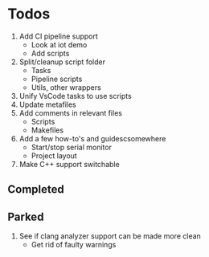 # Todos

1. Add CI pipeline support
    - Look at iot demo
    - Add scripts
1. Split/cleanup script folder
    - Tasks
    - Pipeline scripts
    - Utils, other wrappers
1. Unify VsCode tasks to use scripts
1. Update metafiles
1. Add comments in relevant files
    - Scripts
    - Makefiles
1. Add a few how-to's and guidescsomewhere
    - Start/stop serial monitor
    - Project layout
1. Make C++ support switchable

## Completed

## Parked

1. See if clang analyzer support can be made more clean
    - Get rid of faulty warnings